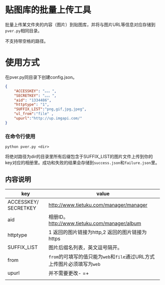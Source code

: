 # 贴图库的批量上传工具

批量上传某文件夹的内容（图片）到贴图库，并将与图片URL等信息对应存储到`pver.py`相同目录。

不支持带空格的路径。



# 使用方式

在pver.py同目录下创建config.json。

```json
{
    "ACCESSKEY": "。。。",
    "SECRETKEY": "。。。",
    "aid": "1334486",
    "httptype": "1",
    "SUFFIX_LIST":"png,gif,jpg,jpeg",
    "ul_from":"file" ,
    "upurl":"http://up.imgapi.com/"
}
```

### 在命令行使用

`python pver.py <dir>`

将绝对路径为dir的目录里所有后缀包含于SUFFIX_LIST的图片文件上传到你的key对应的相册里。成功和失败的结果会存储到`success.json`和`failure.json`里。

## 内容说明

| key                  | value                                    |
| -------------------- | ---------------------------------------- |
| ACCESSKEY/ SECRETKEY | http://www.tietuku.com/manager/manager   |
| aid                  | 相册ID。http://www.tietuku.com/manager/album |
| httptype             | 1 返回的图片链接为http,2 返回的图片链接为https           |
| SUFFIX_LIST          | 图片后缀名列表，英文逗号隔开。                          |
| from                 | `from`的可填写的值只能为`web`和`file`通过URL方式上传图片必须填写为`web` |
| upurl                | 并不需要更改- =+                               |
|                      |                                          |